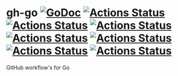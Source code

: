 # gh-go [![GoDoc](https://godoc.org/github.com/rajatgoel/gh-go?status.svg)](https://godoc.org/github.com/rajatgoel/gh-go) [![Actions Status](https://github.com/rajatgoel/gh-go/workflows/build/badge.svg)](https://github.com/rajatgoel/gh-go/actions) [![Actions Status](https://github.com/rajatgoel/gh-go/workflows/lint/badge.svg)](https://github.com/rajatgoel/gh-go/actions) [![Actions Status](https://github.com/rajatgoel/gh-go/workflows/vuln/badge.svg)](https://github.com/rajatgoel/gh-go/actions) [![Actions Status](https://github.com/rajatgoel/gh-go/workflows/proto/badge.svg)](https://github.com/rajatgoel/gh-go/actions) [![Actions Status](https://github.com/rajatgoel/gh-go/workflows/sqlc/badge.svg)](https://github.com/rajatgoel/gh-go/actions) [![Actions Status](https://github.com/rajatgoel/gh-go/workflows/mkdocs/badge.svg)](https://github.com/rajatgoel/gh-go/actions) [![Actions Status](https://github.com/rajatgoel/gh-go/workflows/goreleaser/badge.svg)](https://github.com/rajatgoel/gh-go/actions)

GitHub workflow's for Go
